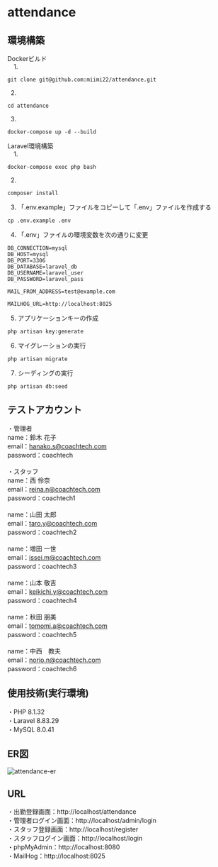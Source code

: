 # attendance

## 環境構築
Dockerビルド<br>
&emsp;1.
```
git clone git@github.com:miimi22/attendance.git
```
2.
```
cd attendance
```
3.
```
docker-compose up -d --build
```

Laravel環境構築<br>
&emsp;1. 
```
docker-compose exec php bash
```
2.
```
composer install
```
3. 「.env.example」ファイルをコピーして「.env」ファイルを作成する
```
cp .env.example .env
```
4. 「.env」ファイルの環境変数を次の通りに変更
```
DB_CONNECTION=mysql
DB_HOST=mysql
DB_PORT=3306
DB_DATABASE=laravel_db
DB_USERNAME=laravel_user
DB_PASSWORD=laravel_pass

MAIL_FROM_ADDRESS=test@example.com

MAILHOG_URL=http://localhost:8025
```
5. アプリケーションキーの作成
```
php artisan key:generate
```
6. マイグレーションの実行
```
php artisan migrate
```
7. シーディングの実行
```
php artisan db:seed
```

## テストアカウント
・管理者
<br>
name：鈴木 花子
<br>
email：hanako.s@coachtech.com
<br>
password：coachtech
<br>
<br>
・スタッフ
<br>
name：西 伶奈
<br>
email：reina.n@coachtech.com
<br>
password：coachtech1
<br>
<br>
name：山田 太郎
<br>
email：taro.y@coachtech.com
<br>
password：coachtech2
<br>
<br>
name：増田 一世
<br>
email：issei.m@coachtech.com
<br>
password：coachtech3
<br>
<br>
name：山本 敬吉
<br>
email：keikichi.y@coachtech.com
<br>
password：coachtech4
<br>
<br>
name：秋田 朋美
<br>
email：tomomi.a@coachtech.com
<br>
password：coachtech5
<br>
<br>
name：中西　教夫
<br>
email：norio.n@coachtech.com
<br>
password：coachtech6

## 使用技術(実行環境)
・PHP 8.1.32
<br>
・Laravel 8.83.29
<br>
・MySQL 8.0.41

## ER図
![attendance-er](https://github.com/user-attachments/assets/5ecc1f8b-508c-469f-ba56-fd5cb75a9517)

## URL
・出勤登録画面：http://localhost/attendance
<br>
・管理者ログイン画面：http://localhost/admin/login
<br>
・スタッフ登録画面：http://localhost/register
<br>
・スタッフログイン画面：http://localhost/login
<br>
・phpMyAdmin：http://localhost:8080
<br>
・MailHog：http://localhost:8025
